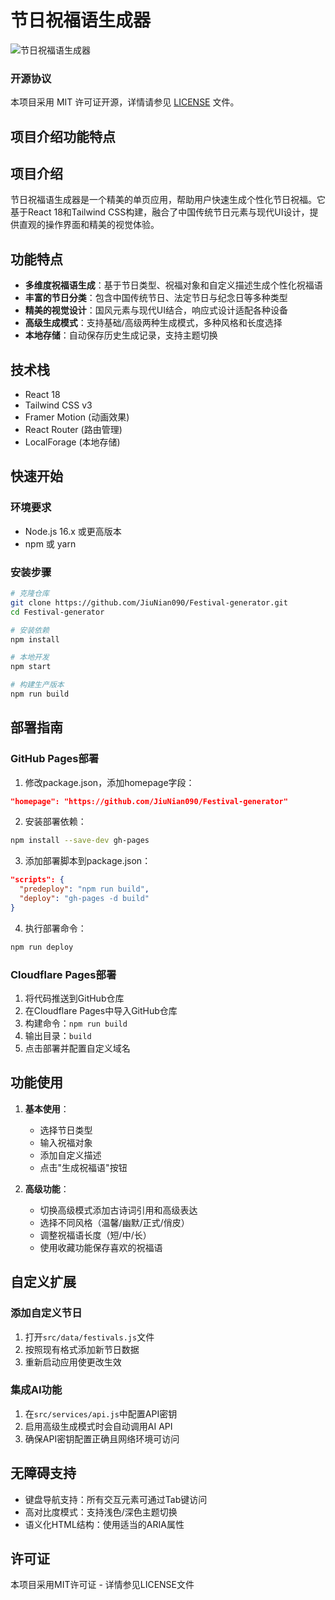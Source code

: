 # 节日祝福语生成器

![节日祝福语生成器]([https://img3.wallspic.com/previews/1/0/8/4/14801/14801-fireworks-festival-new_year-explosive_material-victory_day-x750.jpg])

### 开源协议
本项目采用 MIT 许可证开源，详情请参见 [LICENSE](LICENSE) 文件。

## 项目介绍功能特点

## 项目介绍

节日祝福语生成器是一个精美的单页应用，帮助用户快速生成个性化节日祝福。它基于React 18和Tailwind CSS构建，融合了中国传统节日元素与现代UI设计，提供直观的操作界面和精美的视觉体验。

## 功能特点

- **多维度祝福语生成**：基于节日类型、祝福对象和自定义描述生成个性化祝福语
- **丰富的节日分类**：包含中国传统节日、法定节日与纪念日等多种类型
- **精美的视觉设计**：国风元素与现代UI结合，响应式设计适配各种设备
- **高级生成模式**：支持基础/高级两种生成模式，多种风格和长度选择
- **本地存储**：自动保存历史生成记录，支持主题切换

## 技术栈

- React 18
- Tailwind CSS v3
- Framer Motion (动画效果)
- React Router (路由管理)
- LocalForage (本地存储)

## 快速开始

### 环境要求
- Node.js 16.x 或更高版本
- npm 或 yarn

### 安装步骤

```bash
# 克隆仓库
git clone https://github.com/JiuNian090/Festival-generator.git
cd Festival-generator

# 安装依赖
npm install

# 本地开发
npm start

# 构建生产版本
npm run build
```

## 部署指南

### GitHub Pages部署

1. 修改package.json，添加homepage字段：
```json
"homepage": "https://github.com/JiuNian090/Festival-generator"
```

2. 安装部署依赖：
```bash
npm install --save-dev gh-pages
```

3. 添加部署脚本到package.json：
```json
"scripts": {
  "predeploy": "npm run build",
  "deploy": "gh-pages -d build"
}
```

4. 执行部署命令：
```bash
npm run deploy
```

### Cloudflare Pages部署

1. 将代码推送到GitHub仓库
2. 在Cloudflare Pages中导入GitHub仓库
3. 构建命令：`npm run build`
4. 输出目录：`build`
5. 点击部署并配置自定义域名

## 功能使用

1. **基本使用**：
   - 选择节日类型
   - 输入祝福对象
   - 添加自定义描述
   - 点击"生成祝福语"按钮

2. **高级功能**：
   - 切换高级模式添加古诗词引用和高级表达
   - 选择不同风格（温馨/幽默/正式/俏皮）
   - 调整祝福语长度（短/中/长）
   - 使用收藏功能保存喜欢的祝福语

## 自定义扩展

### 添加自定义节日

1. 打开`src/data/festivals.js`文件
2. 按照现有格式添加新节日数据
3. 重新启动应用使更改生效

### 集成AI功能

1. 在`src/services/api.js`中配置API密钥
2. 启用高级生成模式时会自动调用AI API
3. 确保API密钥配置正确且网络环境可访问

## 无障碍支持

- 键盘导航支持：所有交互元素可通过Tab键访问
- 高对比度模式：支持浅色/深色主题切换
- 语义化HTML结构：使用适当的ARIA属性

## 许可证

本项目采用MIT许可证 - 详情参见LICENSE文件
